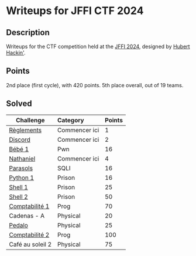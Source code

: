 # Writeups for JFFI CTF 2024

## Description

Writeups for the CTF competition held at the [JFFI 2024](https://jffi.ca), designed by [Hubert Hackin'](https://hubert.hackin.ca/about/).


## Points

2nd place (first cycle), with 420 points. 5th place overall, out of 19 teams.

## Solved

Challenge | Category | Points
---------|:---------|:------
[Règlements](https://ctf.hackin.ca/challenges#R%C3%A8glements%20%F0%9F%93%83-92) | Commencer ici | 1
[Discord](https://ctf.hackin.ca/challenges#Discord%20%F0%9F%97%A3-41) | Commencer ici | 2
[Bébé 1](https://ctf.hackin.ca/challenges#B%C3%A9b%C3%A9%201%20%F0%9F%91%B6-49) | Pwn | 16
[Nathaniel](https://ctf.hackin.ca/challenges#Nathaniel%20%F0%9F%90%9B%F0%9F%90%9B-114) | Commencer ici | 4
[Parasols](https://ctf.hackin.ca/challenges#Parasols%20%F0%9F%8F%96%EF%B8%8F-48) | SQLI | 16
[Python 1](https://ctf.hackin.ca/challenges#Python%201%20%F0%9F%90%8D-105) | Prison | 16
[Shell 1](https://ctf.hackin.ca/challenges#Shell%201%20%F0%9F%90%9A-102) | Prison | 25
[Shell 2](https://ctf.hackin.ca/challenges#Shell%202%20%F0%9F%90%9A%F0%9F%90%9A-101) | Prison | 50
[Comptabilité 1](https://ctf.hackin.ca/challenges#Comptabilit%C3%A9%201%20%F0%9F%A7%AE-117) | Prog | 70
Cadenas - A | Physical | 20
[Pedalo](https://ctf.hackin.ca/challenges#Pedalo%20%F0%9F%9B%B6-137) | Physical | 25
[Comptabilité 2](https://ctf.hackin.ca/challenges#Comptabilit%C3%A9%202%20%F0%9F%A7%AE%F0%9F%A7%AE-119) | Prog | 100
Café au soleil 2 | Physical | 75


